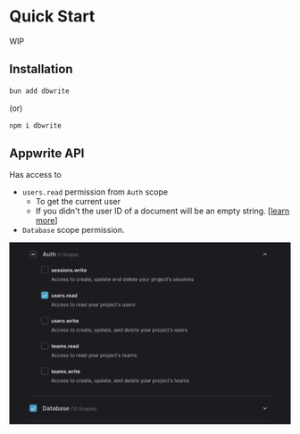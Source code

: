 # Quick Start

WIP

## Installation

```bash
bun add dbwrite
```

(or)

```bash
npm i dbwrite
```

## Appwrite API

Has access to

- `users.read` permission from `Auth` scope
  - To get the current user
  - If you didn't the user ID of a document will be an empty string. [[learn more](/)]
- `Database` scope permission.

![Appwrite API checklist](./images/quick-start/api-checklist.png)
